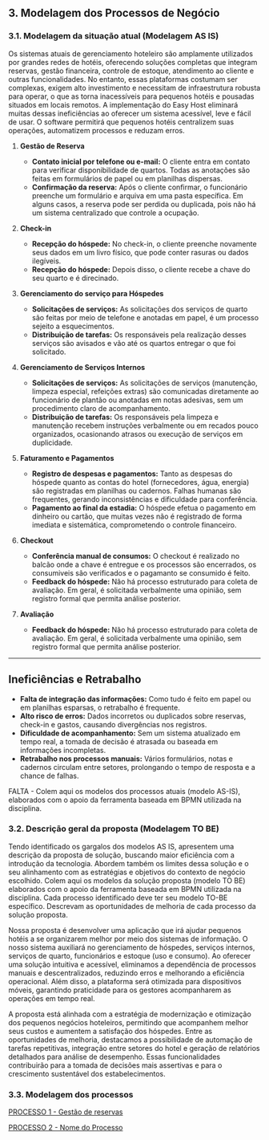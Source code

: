## 3. Modelagem dos Processos de Negócio

### 3.1. Modelagem da situação atual (Modelagem AS IS)

Os sistemas atuais de gerenciamento hoteleiro são amplamente utilizados por grandes redes de hotéis, oferecendo soluções completas que integram reservas, gestão financeira, controle de estoque, atendimento ao cliente e outras funcionalidades. No entanto, essas plataformas costumam ser complexas, exigem alto investimento e necessitam de infraestrutura robusta para operar, o que as torna inacessíveis para pequenos hotéis e pousadas situados em locais remotos.
A implementação do Easy Host eliminará muitas dessas ineficiências ao oferecer um sistema acessível, leve e fácil de usar. O software permitirá que pequenos hotéis centralizem suas operações, automatizem processos e reduzam erros.

1. **Gestão de Reserva**  
    - **Contato inicial por telefone ou e-mail:** O cliente entra em contato para verificar disponibilidade de quartos. Todas as anotações são feitas em formulários de papel ou em planilhas dispersas.  
    - **Confirmação da reserva:** Após o cliente confirmar, o funcionário preenche um formulário e arquiva em uma pasta específica. Em alguns casos, a reserva pode ser perdida ou duplicada, pois não há um sistema centralizado que controle a ocupação.  

2. **Check-in**    
   - **Recepção do hóspede:** No check-in, o cliente preenche novamente seus dados em um livro físico, que pode conter rasuras ou dados ilegíveis.
   - **Recepção do hóspede:** Depois disso, o cliente recebe a chave do seu quarto e é direcinado.

3. **Gerenciamento do serviço para Hóspedes**  
   - **Solicitações de serviços:** As solicitações dos serviços de quarto são feitas por meio de telefone e anotadas em papel, é um processo sejeito a esquecimentos.  
   - **Distribuição de tarefas:** Os responsáveis pela realização desses serviços são avisados e vão até os quartos entregar o que foi solicitado.

4. **Gerenciamento de Serviços Internos**  
   - **Solicitações de serviços:** As solicitações de serviços (manutenção, limpeza especial, refeições extras) são comunicadas diretamente ao funcionário de plantão ou anotadas em notas adesivas, sem um procedimento claro de acompanhamento.  
   - **Distribuição de tarefas:** Os responsáveis pela limpeza e manutenção recebem instruções verbalmente ou em recados pouco organizados, ocasionando atrasos ou execução de serviços em duplicidade.

5. **Faturamento e Pagamentos**  
   - **Registro de despesas e pagamentos:** Tanto as despesas do hóspede quanto as contas do hotel (fornecedores, água, energia) são registradas em planilhas ou cadernos. Falhas humanas são frequentes, gerando inconsistências e dificuldade para conferência.  
   - **Pagamento ao final da estadia:** O hóspede efetua o pagamento em dinheiro ou cartão, que muitas vezes não é registrado de forma imediata e sistemática, comprometendo o controle financeiro.

6. **Checkout**  
   - **Conferência manual de consumos:** O checkout é realizado no balcão onde a chave é entregue e os processos são encerrados, os consumiveis são verificados e o pagamanto se consumido é feito.  
   - **Feedback do hóspede:** Não há processo estruturado para coleta de avaliação. Em geral, é solicitada verbalmente uma opinião, sem registro formal que permita análise posterior.

7. **Avaliação**  
   - **Feedback do hóspede:** Não há processo estruturado para coleta de avaliação. Em geral, é solicitada verbalmente uma opinião, sem registro formal que permita análise posterior.

---

## Ineficiências e Retrabalho

- **Falta de integração das informações:** Como tudo é feito em papel ou em planilhas esparsas, o retrabalho é frequente.  
- **Alto risco de erros:** Dados incorretos ou duplicados sobre reservas, check-in e gastos, causando divergências nos registros.  
- **Dificuldade de acompanhamento:** Sem um sistema atualizado em tempo real, a tomada de decisão é atrasada ou baseada em informações incompletas.  
- **Retrabalho nos processos manuais:** Vários formulários, notas e cadernos circulam entre setores, prolongando o tempo de resposta e a chance de falhas.


FALTA - Colem aqui os modelos dos processos atuais (modelo AS-IS), elaborados com o apoio da ferramenta baseada em BPMN utilizada na disciplina.

### 3.2. Descrição geral da proposta (Modelagem TO BE)

Tendo identificado os gargalos dos modelos AS IS, apresentem uma descrição da proposta de solução, buscando maior eficiência com a introdução da tecnologia. Abordem também os limites dessa solução e o seu alinhamento com as estratégias e objetivos do contexto de negócio escolhido. 
Colem aqui os modelos da solução proposta (modelo TO BE) elaborados com o apoio da ferramenta baseada em BPMN utilizada na disciplina.
Cada processo identificado deve ter seu modelo TO-BE específico. Descrevam as oportunidades de melhoria de cada processo da solução proposta.

Nossa proposta é desenvolver uma aplicação que irá ajudar pequenos hotéis a se organizarem melhor por meio dos sistemas de informação. O nosso sistema auxiliará no gerenciamento de hóspedes, serviços internos, serviços de quarto, funcionários e estoque (uso e consumo). Ao oferecer uma solução intuitiva e acessível, eliminamos a dependência de processos manuais e descentralizados, reduzindo erros e melhorando a eficiência operacional. Além disso, a plataforma será otimizada para dispositivos móveis, garantindo praticidade para os gestores acompanharem as operações em tempo real.

A proposta está alinhada com a estratégia de modernização e otimização dos pequenos negócios hoteleiros, permitindo que acompanhem melhor seus custos e aumentem a satisfação dos hóspedes. Entre as oportunidades de melhoria, destacamos a possibilidade de automação de tarefas repetitivas, integração entre setores do hotel e geração de relatórios detalhados para análise de desempenho. Essas funcionalidades contribuirão para a tomada de decisões mais assertivas e para o crescimento sustentável dos estabelecimentos.

### 3.3. Modelagem dos processos

[PROCESSO 1 - Gestão de reservas](./processos/processo-1-nome-do-processo.md "Detalhamento do Processo 1.")

[PROCESSO 2 - Nome do Processo](./processos/processo-2-nome-do-processo.md "Detalhamento do Processo 2.")
